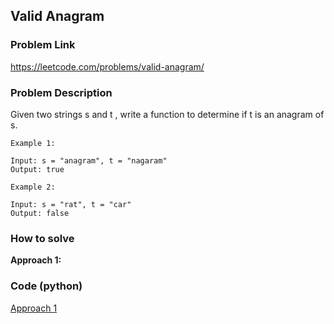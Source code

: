 ## Valid Anagram

### Problem Link

https://leetcode.com/problems/valid-anagram/

### Problem Description 

Given two strings s and t , write a function to determine if t is an anagram of s.

```
Example 1: 

Input: s = "anagram", t = "nagaram"
Output: true

```

```
Example 2: 

Input: s = "rat", t = "car"
Output: false

```

### How to solve 

**Approach 1:** 


### Code (python)

[Approach 1](https://github.com/yanray/leetcode/blob/master/problems/0242Valid_Anagram/0242Valid_Anagram1.py)

```python

```
